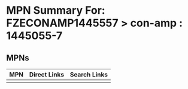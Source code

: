 



# MPN Summary For: FZECONAMP1445557 > con-amp : 1445055-7

## MPNs
  

|MPN|Direct Links|Search Links|
| :--- | :--- | :--- |
||||
